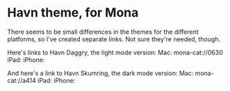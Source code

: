 # Havn theme, for Mona

There seems to be small differences in the themes for the different platforms, so I've created separate links. Not sure they're needed, though.

Here's links to Havn Daggry, the light mode version:
Mac: mona-cat://0630
iPad:
iPhone:

And here's a link to Havn Skumring, the dark mode version:
Mac: mona-cat://a414
iPad:
iPhone:
